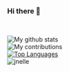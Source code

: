 ### Hi there 👋
<br>


![My github stats](https://github-readme-stats.vercel.app/api?username=jnelle&show_icons=true&count_private=true&theme=dark)
<br>
![My contributions](https://github-readme-streak-stats.herokuapp.com/?user=jnelle&theme=dark)
<br>
[![Top Languages](https://github-readme-stats.vercel.app/api/top-langs/?username=jnelle&theme=radical)](https://github.com/anuraghazra/github-readme-stats)
<br>
<img src="https://komarev.com/ghpvc/?username=jnelle&style=flat-square" alt="jnelle" />
<!--
**Billaids/Billaids** is a ✨ _special_ ✨ repository because its `README.md` (this file) appears on your GitHub profile.

Here are some ideas to get you started:

- 🔭 I’m currently working on ...
- 🌱 I’m currently learning ...
- 👯 I’m looking to collaborate on ...
- 🤔 I’m looking for help with ...
- 💬 Ask me about ...
- 📫 How to reach me: ...
- 😄 Pronouns: ...
- ⚡ Fun fact: ...
-->
